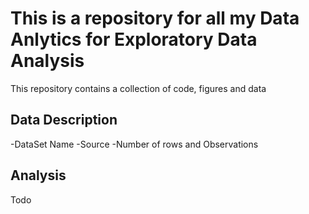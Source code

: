 # This is a repository for all my Data Anlytics for Exploratory Data Analysis

This repository contains a collection of code, figures and data

## Data Description

-DataSet Name
-Source
-Number of rows and Observations


## Analysis
Todo
